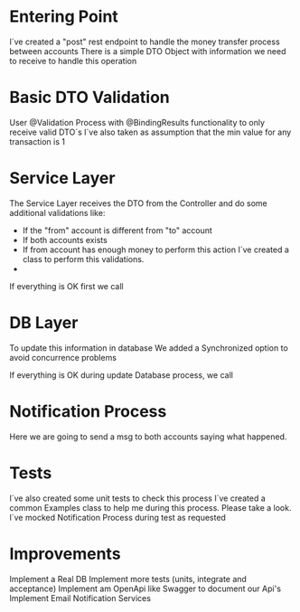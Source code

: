 # Entering Point

I´ve created a "post" rest endpoint to handle the money transfer process between accounts
There is a simple DTO Object with information we need to receive to handle this operation

# Basic DTO Validation

User @Validation Process with @BindingResults functionality to only receive valid DTO´s
I´ve also taken as assumption that the min value for any transaction is 1

# Service Layer
The Service Layer receives the DTO from the Controller and do some additional validations like:
- If the "from" account is different from "to" account
- If both accounts exists
- If from account has enough money to perform this action
I´ve created a class to perform this validations.
- 
If everything is OK first we call 

# DB Layer
To update this information in database
We added a Synchronized option to avoid concurrence problems

If everything is OK during update Database process, we call

# Notification Process
Here we are going to send a msg to both accounts saying what happened.

# Tests
I´ve also created some unit tests to check this process
I´ve created a common Examples class to help me during this process. Please take a look.
I´ve mocked Notification Process during test as requested

# Improvements
Implement a Real DB
Implement more tests (units, integrate and acceptance)
Implement am OpenApi like Swagger to document our Api's
Implement Email Notification Services

